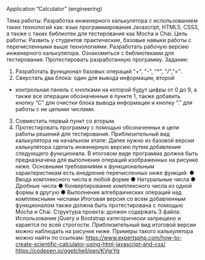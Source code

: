 Application “Calculator” (engineering)


Тема работы: Разработка инженерного калькулятора с использованием таких
технологий как: язык программирования Javascript, HTML5, CSS3, а также с
таких библиотек для тестирования как Mocha и Chai.
Цель работы: Развить у студентов практические, базовые навыки работы с
перечисленными выше технологиями. Разработать рабочую версию
инженерного калькулятора. Ознакомиться с библиотеками для тестирования.
Протестировать разработанную программу.
Задание:
1. Разработать функционал базовых операций "+", "-", "*", "/","=".
2. Сверстать два блока: один для вывода информации, второй
- контрольная панель с кнопками на которой будут цифры
от 0 до 9, а также все операции обозначенные в пункте 1,
также добавить кнопку “С” для очистки блока вывода
информации и кнопку “.” для работы с не целыми числами.
3. Совместить первый пункт со вторым.
4. Протестировать программу с помощью обозначенных в
цели работы решений для тестирования.
Приблизительный вид калькулятора на начальном этапе:
Далее нужно из базовой версии калькулятора сделать инженерную версию
путем добавления следующего функционала.
В итоговом виде программа должна быть предназначена для выполнения
операций изображенных на рисунке ниже.
Основными требованиями к функциональным характеристикам есть
внедрение перечисленных ниже функций:
● Ввода комплексного числа в любой форме
● Натуральные числа
● Дробные числа
● Конвертирование комплексного числа из одной формы в другую
● Выполнение алгебраических операций над комплексными числами
Итоговая версия со всем добавленным функционалом также должна быть
протестирована с помощью Mocha и Chai.
Структура проекта: должен содержать 3 файла:
Использование jQuery и Bootstrap категорически запрещено и карается по
всей строгости.
Приблизительный вид итоговой версии можно наблюдать на рисунке ниже.
Примеры такого калькулятора можно найти по ссылкам:
https://www.expertsphp.com/how-to-create-scientific-calculator-using-html-javascript-and-css/
https://codepen.io/ggetchell/pen/KVgrYg
